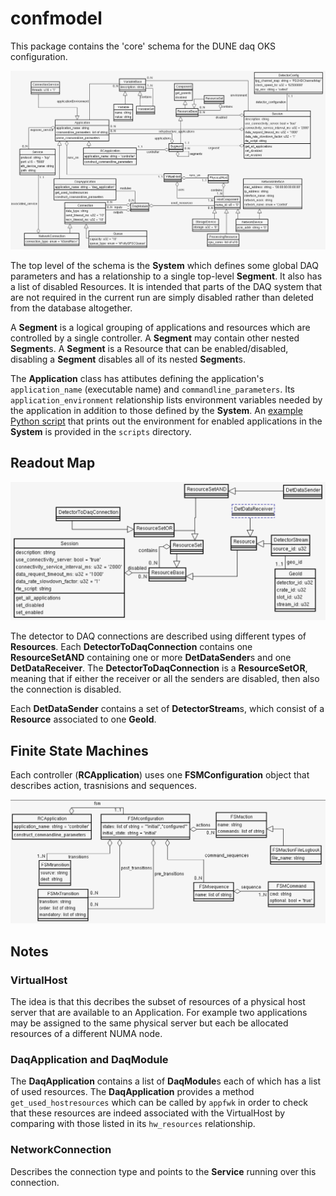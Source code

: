 # confmodel
This package contains the 'core' schema for the DUNE daq OKS configuration.

  ![schema](schema.png)

The top level of the schema is the **System** which defines some global
DAQ parameters and has a relationship to a single top-level **Segment**.
It also has a list of disabled Resources. It is intended that parts of
the DAQ system that are not required in the current run are simply
disabled rather than deleted from the database altogether.

A **Segment** is a logical grouping of applications and resources which
are controlled by a single controller. A **Segment** may contain other
nested **Segment**s. A **Segment** is a Resource that can be enabled/disabled,
disabling a **Segment** disables all of its nested **Segment**s.

The **Application** class has attibutes defining the application's
 `application_name` (executable name) and `commandline_parameters`. Its
 `application_environment` relationship lists environment variables needed by the
 application in addition to those defined by the **System**. An
 [example Python script](https://github.com/DUNE-DAQ/confmodel/blob/develop/scripts/app_environment.py)
 that prints out the environment for enabled applications in the
 **System** is provided in the `scripts` directory.

## Readout Map

 ![ReadoutMap schema](ReadoutMap.png)

The detector to DAQ connections are described using different types of **Resources**. Each **DetectorToDaqConnection** contains one **ResourceSetAND** containing one or more **DetDataSender**s and one **DetDataReceiver**. The **DetectorToDaqConnection** is a **ResourceSetOR**, meaning that if either the receiver or all the senders are disabled, then also the connection is disabled. 

Each **DetDataSender** contains a set of **DetectorStream**s, which consist of a **Resource** associated to one **GeoId**.

## Finite State Machines
Each controller (**RCApplication**) uses one **FSMConfiguration** object that describes action, trasnisions and sequences.

 ![FSM schema](fsm.png)

## Notes

### VirtualHost

 The idea is that this decribes the subset of resources of a physical
host server that are available to an Application. For example two
applications may be assigned to the same physical server but each be
allocated resources of a different NUMA node.

### **DaqApplication** and **DaqModule**

 The **DaqApplication** contains a list of **DaqModule**s each of which has a
list of used resources. The **DaqApplication** provides a method
`get_used_hostresources` which can be called by `appfwk` in order to check
that these resources are indeed associated with the VirtualHost by
comparing with those listed in its `hw_resources` relationship.

### NetworkConnection
  Describes the connection type and points to the **Service** running over this connection.

